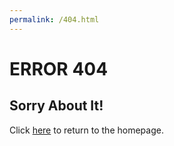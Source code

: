 ```yaml
---
permalink: /404.html
---
```

# ERROR 404
## Sorry About It!
Click [here](www.kellancerveny.com) to return to the homepage. 
